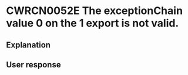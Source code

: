 # CWRCN0052E The exceptionChain value 0 on the 1 export is not valid.

## Explanation

## User response